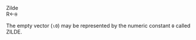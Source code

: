 <div class="heading">
  <div class="name">Zilde</div>
  <div class="command">R←⍬</div>
</div>

The empty vector (`⍳0`) may be represented by the numeric constant `⍬` called ZILDE.
